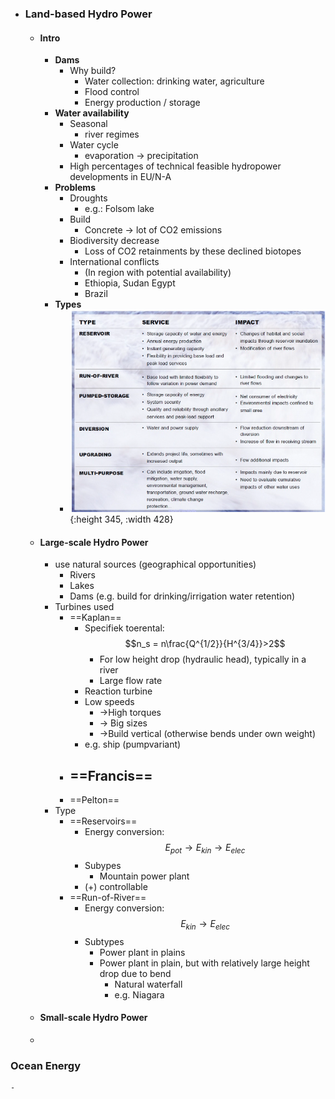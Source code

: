 - ### Land-based Hydro Power
	- #### Intro
		- **Dams**
			- Why build?
				- Water collection: drinking water, agriculture
				- Flood control
				- Energy production / storage
		- **Water availability**
			- Seasonal
				- river regimes
			- Water cycle
				- evaporation -> precipitation
			- High percentages of technical feasible hydropower developments in EU/N-A
		- **Problems**
			- Droughts
				- e.g.: Folsom lake
			- Build
				- Concrete -> lot of CO2 emissions
			- Biodiversity decrease
				- Loss of CO2 retainments by these declined biotopes
			- International conflicts
				- (In region with potential availability)
				- Ethiopia, Sudan Egypt
				- Brazil
		- **Types**
			- ![image.png](../assets/image_1682175918053_0.png){:height 345, :width 428}
	- #### Large-scale Hydro Power
		- use natural sources (geographical opportunities)
			- Rivers
			- Lakes
			- Dams (e.g. build for drinking/irrigation water retention)
		- Turbines used
			- ==Kaplan==
				- Specifiek toerental: $$n_s = n\frac{Q^{1/2}}{H^{3/4}}>2$$
					- For low height drop (hydraulic head), typically in a river
					- Large flow rate
				- Reaction turbine
				- Low speeds
					- ->High torques
					- -> Big sizes
					- ->Build vertical (otherwise bends under own weight)
				- e.g. ship (pumpvariant)
			- ==Francis==
				-
			- ==Pelton==
		- Type
			- ==Reservoirs==
				- Energy conversion: $$E_{pot}\rightarrow E_{kin} \rightarrow E_{elec}$$
				- Subypes
					- Mountain power plant
				- (+) controllable
			- ==Run-of-River==
				- Energy conversion: $$E_{kin} \rightarrow E_{elec}$$
				- Subtypes
					- Power plant in plains
					- Power plant in plain, but with relatively large height drop due to bend
						- Natural waterfall
						- e.g. Niagara
	- #### Small-scale Hydro Power
	-
### Ocean Energy
	-